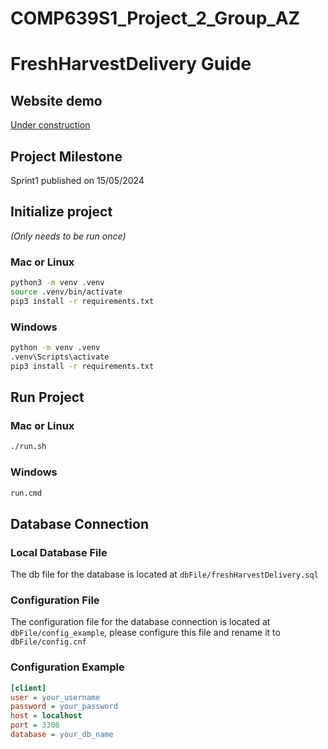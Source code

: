 # COMP639S1_Project_2_Group_AZ

# FreshHarvestDelivery Guide

## Website demo

[Under construction](https://github.com/LUMasterOfAppliedComputing2024S1/COMP639S1_Group_AZ)

## Project Milestone
Sprint1 published on 15/05/2024


## Initialize project
*(Only needs to be run once)*

### Mac or Linux
```bash
python3 -m venv .venv
source .venv/bin/activate
pip3 install -r requirements.txt
```

### Windows
```bash
python -m venv .venv
.venv\Scripts\activate
pip3 install -r requirements.txt
```

## Run Project
### Mac or Linux
```bash
./run.sh
```

### Windows
```bash
run.cmd
```

## Database Connection

### Local Database File
The db file for the database is located at `dbFile/freshHarvestDelivery.sql`

### Configuration File
The configuration file for the database connection is located at `dbFile/config_example`, please configure this file and rename it to `dbFile/config.cnf`


### Configuration Example
```ini
[client]
user = your_username
password = your_password
host = localhost
port = 3306
database = your_db_name
```